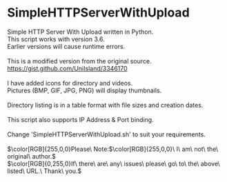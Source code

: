 # SimpleHTTPServerWithUpload
Simple HTTP Server With Upload written in Python.<br>
This script works with version 3.6.<br>
Earlier versions will cause runtime errors.<br><br>
This is a modified version from the original source.<br>
https://gist.github.com/UniIsland/3346170<br><br>
I have added icons for directory and videos.<br>
Pictures (BMP, GIF, JPG, PNG) will display thumbnails.<br><br>
Directory listing is in a table format with file sizes and creation dates.<br><br>
This script also supports IP Address & Port binding.<br><br>
Change 'SimpleHTTPServerWithUpload.sh' to suit your requirements.<br><br>
$\color[RGB]{255,0,0}Please\ Note:$\color[RGB]{255,0,0}\ I\ am\ not\ the\ original\ author.$<br>
$\color[RGB]{0,255,0}If\ there\ are\ any\ issues\ please\ go\ to\ the\ above\ listed\ URL.\ Thank\ you.$

